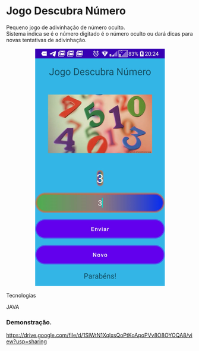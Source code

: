 # Jogo Descubra Número

Pequeno jogo de adivinhação de número oculto.  
Sistema indica se é o número digitado é o número oculto ou dará dicas para novas tentativas de adivinhação.

<p align="center">  <img src="./telainicial.png"></p


### Tecnologias

JAVA


### Demonstração.

https://drive.google.com/file/d/1SIWtN1XqlxsQoPtKoApoPVv8O8OYOQA8/view?usp=sharing


